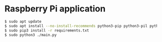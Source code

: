 # Raspberry Pi application

```sh
$ sudo apt update
$ sudo apt install --no-install-recommends python3-pip python3-pil python3-spidev
$ sudo pip3 install -r requirements.txt
$ sudo python3 ./main.py
```
